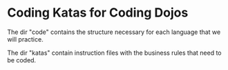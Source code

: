 # Coding Katas for Coding Dojos

The dir "code" contains the structure necessary for each language that
we will practice.

The dir "katas" contain instruction files with the business rules that
need to be coded.
